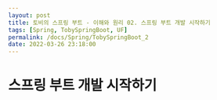 ```yaml
---
layout: post
title: 토비의 스프링 부트 - 이해와 원리 02. 스프링 부트 개발 시작하기
tags: [Spring, TobySpringBoot, UF]
permalink: /docs/Spring/TobySpringBoot_2
date: 2022-03-26 23:18:00
---
```

# 스프링 부트 개발 시작하기